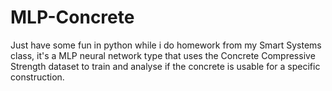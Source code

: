# MLP-Concrete
Just have some fun in python while i do homework from my Smart Systems class, it's a MLP neural network type that uses the Concrete Compressive Strength dataset to train and analyse if the concrete is usable for a specific construction.
